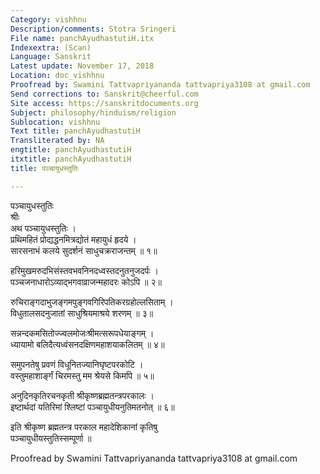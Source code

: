 ```yaml
---
Category: vishhnu
Description/comments: Stotra Sringeri
File name: panchAyudhastutiH.itx
Indexextra: (Scan)
Language: Sanskrit
Latest update: November 17, 2018
Location: doc_vishhnu
Proofread by: Swamini Tattvapriyananda tattvapriya3108 at gmail.com
Send corrections to: Sanskrit@cheerful.com
Site access: https://sanskritdocuments.org
Subject: philosophy/hinduism/religion
Sublocation: vishhnu
Text title: panchAyudhastutiH
Transliterated by: NA
engtitle: panchAyudhastutiH
itxtitle: panchAyudhastutiH
title: पञ्चायुधस्तुतिः

---
```

  
 पञ्चायुधस्तुतिः   
                 श्रीः  
अथ पञ्चायुधस्तुतिः ।  
प्रथिमहितं प्रोद्यद्धनमित्रद्योतं महायुधं हृदये ।  
सारसनाभं कलये सुदर्शनं साधुचक्रराजन्तम् ॥ १॥  
  
हरिमुखमरुदभिसंस्तवभवनिनदध्वस्तदनुतनुजदर्पः ।  
पञ्चजनाधारोऽव्याद्भगवाव्राजन्महादरः कोऽपि ॥ २॥  
  
रुचिराङ्गदाभुजङ्गमपुङ्गवगिरिपतिकरग्रहोल्लसिताम् ।  
विधुतालसदनुजातां साधुश्रियमाश्रये शरणम् ॥ ३॥  
  
सन्नन्दकमसितोज्ज्वलमोजःश्रीमत्सरूपधेयाङ्गम् ।  
ध्यायामो बलिदैत्यध्वंसनदक्षिणमहाशयाकलितम् ॥ ४॥  
  
समुपनतेषु प्रवणं विधूनितज्यानिघृष्टपरकोटि ।  
वस्तुमहाशार्ङ्गं चिरमस्तु मम श्रेयसे किमपि ॥ ५॥  
  
अनुदिनकृतिरचनकृती श्रीकृष्णब्रह्मतन्त्रपरकालः ।  
इष्टार्थदां यतिरिमां श्लिष्टां पञ्चायुधीयनुतिमतनोत् ॥ ६॥  
  
इति श्रीकृष्ण ब्रह्मतन्त्र परकाल महादेशिकानां कृतिषु  
पञ्चायुधीयस्तुतिस्सम्पूर्णा ॥  
  
  
Proofread by Swamini Tattvapriyananda tattvapriya3108 at gmail.com  
  
